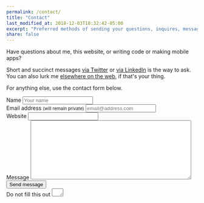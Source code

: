 ```yaml
---
permalink: /contact/
title: "Contact"
last_modified_at: 2018-12-03T18:32:42-05:00
excerpt: "Preferred methods of sending your questions, inquires, messages, and love letters to me."
share: false
---
```


Have questions about me, this website, or writing code or making mobile apps?

Short and succinct messages [via Twitter](https://twitter.com/arshad115) or [via LinkedIn](https://www.linkedin.com/in/arshadmehmood115/) is the way to ask. You can also lurk me [elsewhere on the web](/support/#follow-me-on-social-media), if that's your thing.

For anything else, use the contact form below.

<form id="form1" name="form1" accept-charset="UTF-8" autocomplete="off" enctype="multipart/form-data" method="post" novalidate action="https://arshadmehmood.wufoo.com/forms/z1hz7vco0ex212o/#public">
  <div>
    <label id="title9" for="Field9">Name
      <input id="Field9" name="Field9" type="text" spellcheck="false" maxlength="255" required placeholder="Your name">
    </label>
  </div>
  <div>
    <label id="title10" for="Field10">Email address <small>(will remain private)</small>
      <input id="Field10" name="Field10" type="email" spellcheck="false" maxlength="255" required placeholder="email@address.com">
    </label>
  </div>
    <div>
      <label id="title12" for="Field12">Website
        <input id="Field12" name="Field12" type="url" spellcheck="false" maxlength="255">
      </label>
    </div>
  <div>
    <label id="title13" for="Field13">Message
      <textarea id="Field13" name="Field13" spellcheck="true" rows="10" cols="50" required></textarea>
    </label>
  </div>
  <div>
    <button id="saveForm" name="saveForm" class="btn" type="submit">Send message</button>
  </div>
  <div class="hidden">
    <label for="comment">Do not fill this out
      <textarea name="comment" id="comment" rows="1" cols="1"></textarea>
      <input type="hidden" id="idstamp" name="idstamp" value="6CVd19E85y35pIbKDiRJVe24x4Rv6kjzw3Zyhk6w7jQ=">
    </label>
  </div>
</form>
